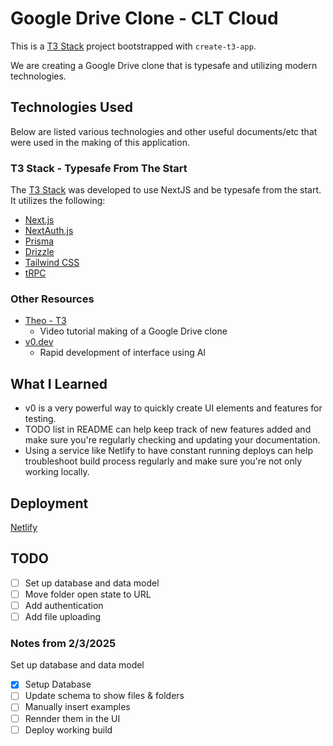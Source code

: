 # Google Drive Clone - CLT Cloud
This is a [T3 Stack](https://create.t3.gg/) project bootstrapped with `create-t3-app`.

We are creating a Google Drive clone that is typesafe and utilizing modern technologies.

## Technologies Used
Below are listed various technologies and other useful documents/etc that were used in the making of this application.

### T3 Stack - Typesafe From The Start
The [T3 Stack](https://create.t3.gg/) was developed to use NextJS and be typesafe from the start. It utilizes the following:
- [Next.js](https://nextjs.org)
- [NextAuth.js](https://next-auth.js.org)
- [Prisma](https://prisma.io)
- [Drizzle](https://orm.drizzle.team)
- [Tailwind CSS](https://tailwindcss.com)
- [tRPC](https://trpc.io)

### Other Resources
- [Theo - T3](https://www.youtube.com/watch?v=c-hKSbzooAg)
    - Video tutorial making of a Google Drive clone
- [v0.dev](https://v0.dev/)
    - Rapid development of interface using AI

## What I Learned
- v0 is a very powerful way to quickly create UI elements and features for testing.
- TODO list in README can help keep track of new features added and make sure you're regularly checking and updating your documentation.
- Using a service like Netlify to have constant running deploys can help troubleshoot build process regularly and make sure you're not only working locally.


## Deployment
[Netlify](https://clt-cloud.netlify.app/)

## TODO
- [ ] Set up database and data model
- [ ] Move folder open state to URL
- [ ] Add authentication
- [ ] Add file uploading

### Notes from 2/3/2025
Set up database and data model
- [x] Setup Database
- [ ] Update schema to show files & folders
- [ ] Manually insert examples
- [ ] Rennder them in the UI
- [ ] Deploy working build